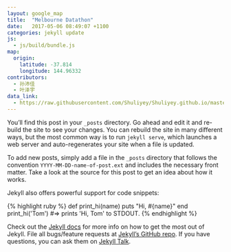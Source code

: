 ```yaml
---
layout: google_map
title:  "Melbourne Datathon"
date:   2017-05-06 08:49:07 +1100
categories: jekyll update
js:
  - js/build/bundle.js
map:
  origin:
    latitude: -37.814
    longitude: 144.96332
contributors:
  - 孙沛佳
  - 叶泽宇
data_link:
  - https://raw.githubusercontent.com/Shuliyey/Shuliyey.github.io/master/_data/geo_info.csv
---
```

You’ll find this post in your `_posts` directory. Go ahead and edit it and re-build the site to see your changes. You can rebuild the site in many different ways, but the most common way is to run `jekyll serve`, which launches a web server and auto-regenerates your site when a file is updated.

To add new posts, simply add a file in the `_posts` directory that follows the convention `YYYY-MM-DD-name-of-post.ext` and includes the necessary front matter. Take a look at the source for this post to get an idea about how it works.

Jekyll also offers powerful support for code snippets:

{% highlight ruby %}
def print_hi(name)
  puts "Hi, #{name}"
end
print_hi('Tom')
#=> prints 'Hi, Tom' to STDOUT.
{% endhighlight %}

Check out the [Jekyll docs][jekyll-docs] for more info on how to get the most out of Jekyll. File all bugs/feature requests at [Jekyll’s GitHub repo][jekyll-gh]. If you have questions, you can ask them on [Jekyll Talk][jekyll-talk].

[jekyll-docs]: http://jekyllrb.com/docs/home
[jekyll-gh]:   https://github.com/jekyll/jekyll
[jekyll-talk]: https://talk.jekyllrb.com/
